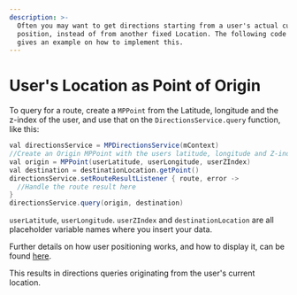 ```yaml
---
description: >-
  Often you may want to get directions starting from a user's actual current
  position, instead of from another fixed Location. The following code snippet
  gives an example on how to implement this.
---
```


# User's Location as Point of Origin

To query for a route, create a `MPPoint` from the Latitude, longitude and the z-index of the user, and use that on the `DirectionsService.query` function, like this:

```java
val directionsService = MPDirectionsService(mContext)
//Create an Origin MPPoint with the users latitude, longitude and Z-index. If no Z-index is available just use 0.0
val origin = MPPoint(userLatitude, userLongitude, userZIndex)
val destination = destinationLocation.getPoint()
directionsService.setRouteResultListener { route, error ->
  //Handle the route result here
}
directionsService.query(origin, destination)
```

`userLatitude`, `userLongitude`. `userZIndex` and `destinationLocation` are all placeholder variable names where you insert your data.

Further details on how user positioning works, and how to display it, can be found [here](https://docs.mapsindoors.com/blue-dot/).

This results in directions queries originating from the user's current location.
